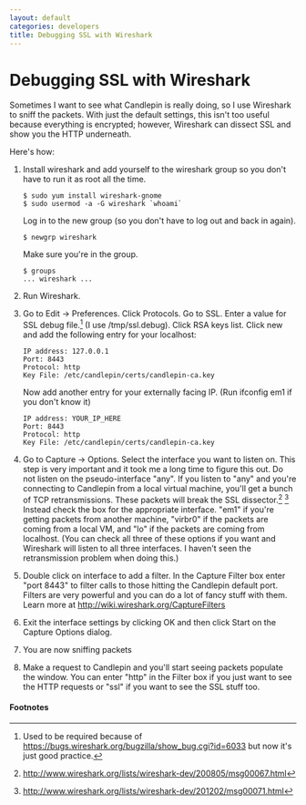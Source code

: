 ```yaml
---
layout: default
categories: developers
title: Debugging SSL with Wireshark
---
```

# Debugging SSL with Wireshark
Sometimes I want to see what Candlepin is really doing, so I use Wireshark to
sniff the packets.  With just the default settings, this isn't too useful
because everything is encrypted; however, Wireshark can dissect SSL and show
you the HTTP underneath.

Here's how:

1. Install wireshark and add yourself to the wireshark group so you don't have to run it as root all the time.

   ```
   $ sudo yum install wireshark-gnome
   $ sudo usermod -a -G wireshark `whoami`
   ```

   Log in to the new group (so you don't have to log out and back in again).

   ```
   $ newgrp wireshark
   ```
   
   Make sure you're in the group.

   ```
   $ groups
   ... wireshark ...
   ```

1. Run Wireshark.
1. Go to Edit -> Preferences.  Click Protocols.  Go to SSL.  Enter a value for
   SSL debug file.[^1]  (I use /tmp/ssl.debug).  Click RSA keys list.
   Click new and add the following entry for your localhost:

   ```
   IP address: 127.0.0.1
   Port: 8443
   Protocol: http
   Key File: /etc/candlepin/certs/candlepin-ca.key
   ```
 
    Now add another entry for your externally facing IP.  (Run ifconfig em1 if you don't know it)
 
   ```
   IP address: YOUR_IP_HERE
   Port: 8443
   Protocol: http
   Key File: /etc/candlepin/certs/candlepin-ca.key
   ```

1. Go to Capture -> Options.  Select the interface you want to listen on.  This
   step is very important and it took me a long time to figure this out.  Do
   not listen on the pseudo-interface "any".  If you listen to "any" and you're
   connecting to Candlepin from a local virtual machine, you'll get a bunch of
   TCP retransmissions.  These packets will break the SSL dissector.[^2] [^3]
   Instead check the box for the appropriate interface. "em1"
   if you're getting packets from another machine, "virbr0" if the packets are
   coming from a local VM, and "lo" if the packets are coming from localhost.
   (You can check all three of these options if you want and Wireshark will
   listen to all three interfaces.  I haven't seen the retransmission problem
   when doing this.)
1. Double click on interface to add a filter.  In the Capture Filter box enter
   "port 8443" to filter calls to those hitting the Candlepin default port.
   Filters are very powerful and you can do a lot of fancy stuff with them.
   Learn more at http://wiki.wireshark.org/CaptureFilters
1. Exit the interface settings by clicking OK and then click Start on the
   Capture Options dialog.
1. You are now sniffing packets
1. Make a request to Candlepin and you'll start seeing packets populate the
   window.  You can enter "http" in the Filter box if you just want to see the
   HTTP requests or "ssl" if you want to see the SSL stuff too.

#### Footnotes
[^1]: Used to be required because of <https://bugs.wireshark.org/bugzilla/show_bug.cgi?id=6033> but now it's just good practice.
[^2]: <http://www.wireshark.org/lists/wireshark-dev/200805/msg00067.html>
[^3]: <http://www.wireshark.org/lists/wireshark-dev/201202/msg00071.html>
